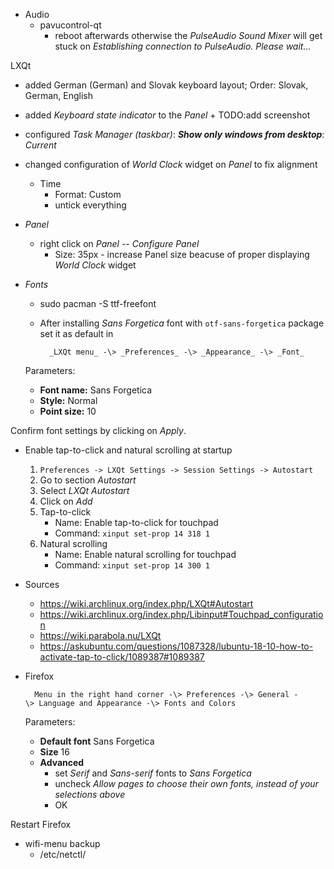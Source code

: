 - Audio
    - pavucontrol-qt
        - reboot afterwards otherwise the _PulseAudio Sound Mixer_ will get stuck on _Establishing connection to PulseAudio. Please wait..._

LXQt
- added German (German) and Slovak keyboard layout; Order: Slovak, German, English
- added _Keyboard state indicator_ to the _Panel_ + TODO:add screenshot
- configured _Task Manager (taskbar)_: _**Show only windows from desktop**_: _Current_
- changed configuration of _World Clock_ widget on _Panel_ to fix alignment
    - Time
        - Format: Custom
        - untick everything
- _Panel_
    - right click on _Panel_ -- _Configure Panel_
        - Size: 35px - increase Panel size beacuse of proper displaying _World Clock_ widget

- _Fonts_
    - sudo pacman -S ttf-freefont
    - After installing _Sans Forgetica_ font with `otf-sans-forgetica` package set it as default in

            _LXQt menu_ -\> _Preferences_ -\> _Appearance_ -\> _Font_

    Parameters:
    - **Font name:** Sans Forgetica
    - **Style:** Normal
    - **Point size:** 10

Confirm font settings by clicking on _Apply_.

- Enable tap-to-click and natural scrolling at startup
    1. `Preferences -> LXQt Settings -> Session Settings -> Autostart`
    1. Go to section _Autostart_
    1. Select _LXQt Autostart_
    1. Click on _Add_
    1. Tap-to-click
        - Name: Enable tap-to-click for touchpad
        - Command: `xinput set-prop 14 318 1`
    1. Natural scrolling
        - Name: Enable natural scrolling for touchpad
        - Command: `xinput set-prop 14 300 1`

- Sources
    - https://wiki.archlinux.org/index.php/LXQt#Autostart
    - https://wiki.archlinux.org/index.php/Libinput#Touchpad_configuration
    - https://wiki.parabola.nu/LXQt
    - https://askubuntu.com/questions/1087328/lubuntu-18-10-how-to-activate-tap-to-click/1089387#1089387

- Firefox

		Menu in the right hand corner -\> Preferences -\> General -\> Language and Appearance -\> Fonts and Colors

	Parameters:
	- **Default font** Sans Forgetica
	- **Size** 16
	- **Advanced**
		- set _Serif_ and _Sans-serif_ fonts to _Sans Forgetica_
		- uncheck _Allow pages to choose their own fonts, instead of your selections above_
		- OK

Restart Firefox

- wifi-menu backup
    - /etc/netctl/
